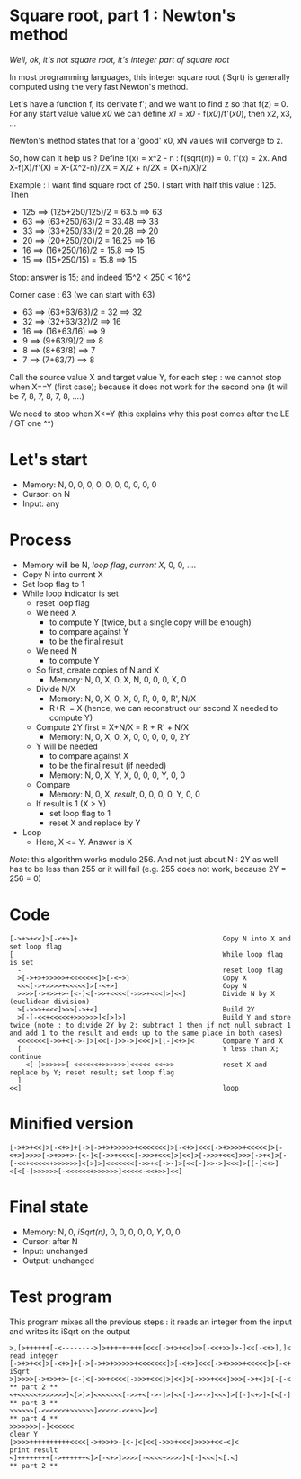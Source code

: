 # Square root, part 1 : Newton's method

_Well, ok, it's not square root, it's integer part of square root_

In most programming languages, this integer square root (iSqrt) is generally computed using the very fast Newton's method.

Let's have a function f, its derivate f'; and we want to find z so that f(z) = 0. For any start value value _x0_ we can define _x1_ = _x0_ - f(_x0_)/f'(_x0_), then x2, x3, ...

Newton's method states that for a 'good' x0, xN values will converge to z.

So, how can it help us ? Define f(x) = x^2 - n : f(sqrt(n)) = 0. f'(x) = 2x. And X-f(X)/f'(X) = X-(X^2-n)/2X = X/2 + n/2X = (X+n/X)/2

Example : I want find square root of 250. I start with half this value : 125. Then
* 125 ==> (125+250/125)/2 = 63.5 ==> 63
* 63 ==> (63+250/63)/2 = 33.48 ==> 33
* 33 ==> (33+250/33)/2 = 20.28 ==> 20
* 20 ==> (20+250/20)/2 = 16.25 ==> 16
* 16 ==> (16+250/16)/2 = 15.8 ==> 15
* 15 ==> (15+250/15) = 15.8 ==> 15

Stop: answer is 15; and indeed 15^2 < 250 < 16^2

Corner case : 63 (we can start with 63)
* 63 ==> (63+63/63)/2 = 32 ==> 32
* 32 ==> (32+63/32)/2 ==> 16
* 16 ==> (16+63/16) ==> 9
* 9 ==> (9+63/9)/2 ==> 8
* 8 ==> (8+63/8) ==> 7
* 7 ==> (7+63/7) ==> 8

Call the source value X and target value Y, for each step : we cannot stop when X==Y (first case); because it does not work for the second one (it will be 7, 8, 7, 8, 7, 8, ....)

We need to stop when X<=Y (this explains why this post comes after the LE / GT one ^^)

# Let's start

* Memory: N, 0, 0, 0, 0, 0, 0, 0, 0, 0, 0
* Cursor: on N 
* Input: any

# Process

* Memory will be N, _loop flag_, _current X_, 0, 0, ....
* Copy N into current X
* Set loop flag to 1
* While loop indicator is set
  * reset loop flag
  * We need X
    * to compute Y (twice, but a single copy will be enough)
    * to compare against Y
    * to be the final result
  * We need N
    * to compute Y
  * So first, create copies of N and X
    * Memory: N, 0, X, 0, X, N, 0, 0, 0, X, 0
  * Divide N/X
    * Memory: N, 0, X, 0, X, 0, R, 0, 0, R', N/X
    * R+R' = X (hence, we can reconstruct our second X needed to compute Y)
  * Compute 2Y first = X+N/X = R + R' + N/X
    * Memory: N, 0, X, 0, X, 0, 0, 0, 0, 0, 2Y
  * Y will be needed
    * to compare against X
    * to be the final result (if needed)
    * Memory: N, 0, X, Y, X, 0, 0, 0, Y, 0, 0
  * Compare
    * Memory: N, 0, X, _result_, 0, 0, 0, 0, Y, 0, 0
  * If result is 1 (X > Y)
    * set loop flag to 1
    * reset X and replace by Y
* Loop
  * Here, X <= Y. Answer is X

_Note_: this algorithm works modulo 256. And not just about N : 2Y as well has to be less than 255 or it will fail (e.g. 255 does not work, because 2Y = 256 = 0)

# Code
```
[->+>+<<]>[-<+>]+                                    Copy N into X and set loop flag
[                                                    While loop flag is set
  -                                                  reset loop flag
  >[->+>+>>>>>+<<<<<<<]>[-<+>]                       Copy X
  <<<[->+>>>>+<<<<<]>[-<+>]                          Copy N
  >>>>[->+>>+>-[<-]<[->>+<<<<[->>>+<<<]>]<<]         Divide N by X (euclidean division)
  >[->>>+<<<]>>>[->+<]                               Build 2Y
  >[-[-<<+<<<<<+>>>>>>]<[>]>]                        Build Y and store twice (note : to divide 2Y by 2: subtract 1 then if not null subract 1 and add 1 to the result and ends up to the same place in both cases)
  <<<<<<<[->>+<[->-]>[<<[-]>>->]<<<]>[[-]<+>]<       Compare Y and X
  [                                                  Y less than X; continue
    <[-]>>>>>>[-<<<<<<+>>>>>>]<<<<<-<<+>>            reset X and replace by Y; reset result; set loop flag
  ]
<<]                                                  loop
```

# Minified version
```
[->+>+<<]>[-<+>]+[->[->+>+>>>>>+<<<<<<<]>[-<+>]<<<[->+>>>>+<<<<<]>[-<+>]>>>>[->+>>+>-[<-]<[->>+<<<<[->>>+<<<]>]<<]>[->>>+<<<]>>>[->+<]>[-[-<<+<<<<<+>>>>>>]<[>]>]<<<<<<<[->>+<[->-]>[<<[-]>>->]<<<]>[[-]<+>]<[<[-]>>>>>>[-<<<<<<+>>>>>>]<<<<<-<<+>>]<<]
```

# Final state

* Memory: N, 0, _iSqrt(n)_, 0, 0, 0, 0, 0, _Y_, 0, 0
* Cursor: after N
* Input: unchanged
* Output: unchanged

# Test program

This program mixes all the previous steps : it reads an integer from the input and writes its iSqrt on the output
```
>,[>++++++[-<-------->]>+++++++++[<<<[->+>+<<]>>[-<<+>>]>-]<<[-<+>],]<   read integer
[->+>+<<]>[-<+>]+[->[->+>+>>>>>+<<<<<<<]>[-<+>]<<<[->+>>>>+<<<<<]>[-<+   iSqrt
>]>>>>[->+>>+>-[<-]<[->>+<<<<[->>>+<<<]>]<<]>[->>>+<<<]>>>[->+<]>[-[-<    ** part 2 **
<+<<<<<+>>>>>>]<[>]>]<<<<<<<[->>+<[->-]>[<<[-]>>->]<<<]>[[-]<+>]<[<[-]    ** part 3 **
>>>>>>[-<<<<<<+>>>>>>]<<<<<-<<+>>]<<]                                     ** part 4 **
>>>>>>>[-]<<<<<<                                                         clear Y
[>>>>++++++++++<<<<[->+>>+>-[<-]<[<<[->>>+<<<]>>>>+<<-<]<                print result
<]++++++++[->++++++<]>[-<+>]>>>>[-<<<<+>>>>]<[-]<<<]<[.<]                 ** part 2 **
```
